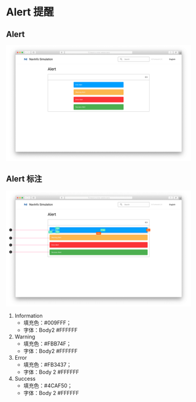 # Alert 提醒

## Alert

![UI Framework Alert](../../../imgs/ns_ui_framework/components/feedback/alert.png)

## Alert 标注

![UI Framework Alert Measure](../../../imgs/ns_ui_framework_measure/components/feedback/alert.png)

1. Information
    * 填充色：#009FFF； 
    * 字体：Body2 #FFFFFF
2. Warning
    * 填充色：#FBB74F；
    * 字体：Body2 #FFFFFF
3. Error
    * 填充色：#FB3437；
    * 字体：Body 2 #FFFFFF
4. Success
    * 填充色：#4CAF50；
    * 字体：Body 2 #FFFFFF